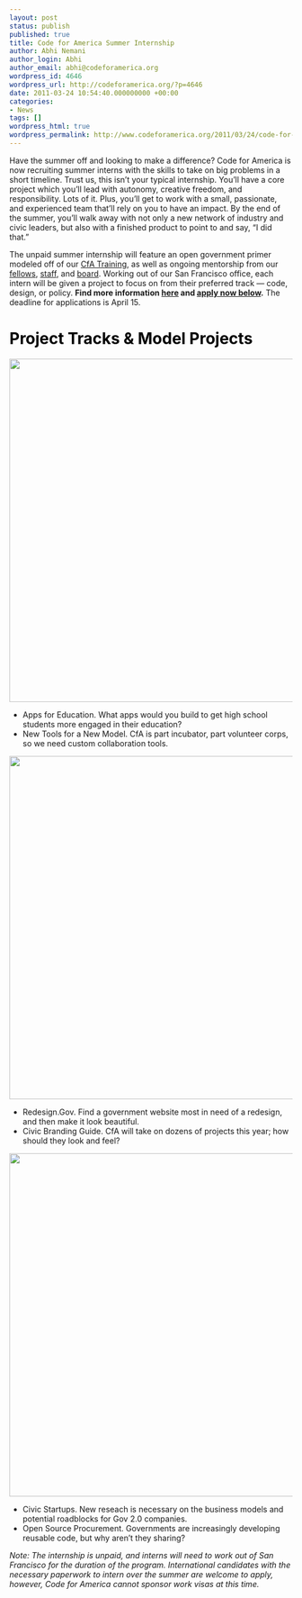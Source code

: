```yaml
---
layout: post
status: publish
published: true
title: Code for America Summer Internship
author: Abhi Nemani
author_login: Abhi
author_email: abhi@codeforamerica.org
wordpress_id: 4646
wordpress_url: http://codeforamerica.org/?p=4646
date: 2011-03-24 10:54:40.000000000 +00:00
categories:
- News
tags: []
wordpress_html: true
wordpress_permalink: http://www.codeforamerica.org/2011/03/24/code-for-america-summer-internship/
---
```


<p>Have the summer off and looking to make a difference? Code for America is now recruiting summer interns with the skills to take on big problems in a short timeline. Trust us, this isn’t your typical internship. You’ll have a core project which you’ll lead with autonomy, creative freedom, and responsibility. Lots of it. Plus, you’ll get to work with a small, passionate, and experienced team that’ll rely on you to have an impact. By the end of the summer, you’ll walk away with not only a new network of industry and civic leaders, but also with a finished product to point to and say, “I did that.”</p>
<p>The unpaid summer internship will feature an open government primer modeled off of our <a href="http://codeforamerica.org/the-2011-cfa-institute/">CfA Training</a>, as well as ongoing mentorship from our <a href="http://codeforamerica.org/2011-fellows/">fellows</a>, <a href="http://codeforamerica.org/about">staff</a>, and <a href="http://codeforamerica.org/who-we-are">board</a>. Working out of our San Francisco office, each intern will be given a project to focus on from their preferred track — code, design, or policy. <strong>Find more information <a href="http://codeforamerica.org/intern">here</a> and <a href="#app">apply now below</a>.</strong> The deadline for applications is April 15.</p>
<h1 style="color: black;">Project Tracks &amp; Model Projects</h1>
<p><img alt="" class="alignnone size-medium wp-image-4352" src="http://codeforamerica.org/wp-content/uploads/2011/03/code.png" title="design" width="610"/>
<ul>
<li>Apps for Education. What apps would you build to get high school students more engaged in their education?</li>
<li>New Tools for a New Model. CfA is part incubator, part volunteer corps, so we need custom collaboration tools.</li>
</ul>
<p><img alt="" class="alignone size-medium wp-image-4352" src="http://codeforamerica.org/wp-content/uploads/2011/03/design.png" title="design" width="610"/></p>
<ul>
<li>Redesign.Gov. Find a government website most in need of a redesign, and then make it look beautiful.</li>
<li>Civic Branding Guide. CfA will take on dozens of projects this year; how should they look and feel?</li>
</ul>
<p><img alt="" class="alignnone size-medium wp-image-4352" src="http://codeforamerica.org/wp-content/uploads/2011/03/policy.png" title="design" width="610"/>
<ul>
<li>Civic Startups. New reseach is necessary on the business models and potential roadblocks for Gov 2.0 companies.  </li>
<li>Open Source Procurement. Governments are increasingly developing reusable code, but why aren’t they sharing?</li>
</ul>
<p><script type="text/javascript">var host = (("https:" == document.location.protocol) ? "https://secure." : "http://");document.write(unescape("%3Cscript src='" + host + "wufoo.com/scripts/embed/form.js' type='text/javascript'%3E%3C/script%3E"));</script></p>
<p><a name="app"></a><script type="text/javascript">
var m7x1x7 = new WufooForm();
m7x1x7.initialize({
'userName':'codeforamerica', 
'formHash':'m7x1x7', 
'autoResize':true,
'height':'1989', 
'ssl':true});
m7x1x7.display();
</script></p>
<p><em>Note: The internship is unpaid, and interns will need to work out of San Francisco for the duration of the program. International candidates with the necessary paperwork to intern over the summer are welcome to apply, however, Code for America cannot sponsor work visas at this time. </em></p>
</p></p>